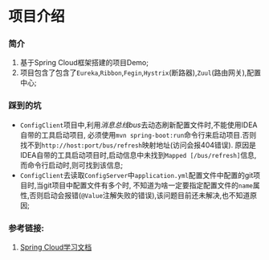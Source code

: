 # 项目介绍

### 简介
 1. 基于Spring Cloud框架搭建的项目Demo;
 2. 项目包含了包含了`Eureka`,`Ribbon`,`Fegin`,`Hystrix`(断路器),`Zuul`(路由网关),配置中心;
 
### 踩到的坑
 - `ConfigClient`项目中,利用*消息总线bus*去动态刷新配置文件时,不能使用IDEA自带的工具启动项目,
 必须使用`mvn spring-boot:run`命令行来启动项目.否则找不到`http://host:port/bus/refresh`映射地址(访问会报404错误).
 原因是IDEA自带的工具启动项目时,启动信息中未找到`Mapped [/bus/refresh]`信息,而命令行启动时,则可找到该信息;
 - `ConfigClient`去读取`ConfigServer`中`application.yml`配置文件中配置的git项目时,当git项目中配置文件有多个时,
 不知道为啥一定要指定配置文件的`name`属性,否则启动会报错(`@Value`注解失败的错误),该问题目前还未解决,也不知道原因;
 
### 参考链接:
 1. [Spring Cloud学习文档](http://blog.csdn.net/forezp/article/details/70148833)